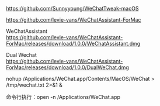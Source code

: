 https://github.com/Sunnyyoung/WeChatTweak-macOS

https://github.com/levie-vans/WeChatAssistant-ForMac

WeChatAssistant  
https://github.com/levie-vans/WeChatAssistant-ForMac/releases/download/1.0.0/WeChatAssistant.dmg

Dual Wechat  
https://github.com/levie-vans/WeChatAssistant-ForMac/releases/download/1.0.0/DualWeChat.dmg

nohup /Applications/WeChat.app/Contents/MacOS/WeChat > /tmp/wechat.txt 2>&1 &

命令行执行：open -n /Applications/WeChat.app
